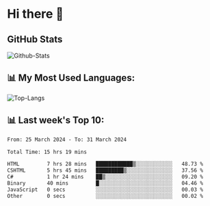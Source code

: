 # Hi there 👋

## GitHub Stats
![Github-Stats](https://github-readme-stats-sigma-five.vercel.app/api?username=ltorson&show_icons=true&theme=radical&count_private=true)

## 📊 My Most Used Languages:
![Top-Langs](https://github-readme-stats-sigma-five.vercel.app/api/top-langs/?username=LTorson&layout=compact&langs_count=10)

## 📊 Last week's Top 10:
<!--START_SECTION:waka-->

```txt
From: 25 March 2024 - To: 31 March 2024

Total Time: 15 hrs 19 mins

HTML         7 hrs 28 mins   ████████████▒░░░░░░░░░░░░   48.73 %
CSHTML       5 hrs 45 mins   █████████▒░░░░░░░░░░░░░░░   37.56 %
C#           1 hr 24 mins    ██▒░░░░░░░░░░░░░░░░░░░░░░   09.20 %
Binary       40 mins         █░░░░░░░░░░░░░░░░░░░░░░░░   04.46 %
JavaScript   0 secs          ░░░░░░░░░░░░░░░░░░░░░░░░░   00.03 %
Other        0 secs          ░░░░░░░░░░░░░░░░░░░░░░░░░   00.02 %
```

<!--END_SECTION:waka-->
